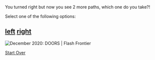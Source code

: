 You turned right but now you see 2 more paths, which one do you take?!

Select one of the following options:
## [left](left.md)              [right](right.md)

<img src="https://flashfrontier.com/wp-content/uploads/2020/12/Christopher-WoodsTwo-Doors-scaled-e1608368618527.jpg" alt="December 2020: DOORS | Flash Frontier"/>

[Start Over](../README.md)
